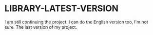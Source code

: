 # LIBRARY-LATEST-VERSION
I am still continuing the project. I can do the English version too, I'm not sure.
The last version of my project.
